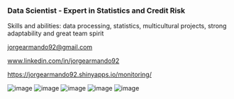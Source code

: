 ### Data Scientist - Expert in Statistics and Credit Risk
Skills and abilities: data processing, statistics, multicultural projects, strong adaptability and great team spirit

jorgearmando92@gmail.com

www.linkedin.com/in/jorgearmando92 											

https://jorgearmando92.shinyapps.io/monitoring/

![image](https://user-images.githubusercontent.com/70816900/133685885-9e331df7-4d93-4cea-837b-5666b33f817d.png)
![image](https://user-images.githubusercontent.com/70816900/133685905-75c54915-be3c-4ca4-9f7f-b476af89ddc3.png)
![image](https://user-images.githubusercontent.com/70816900/133686047-8a8f9175-0ce8-4f6e-94e6-decfd76a3b67.png)
![image](https://user-images.githubusercontent.com/70816900/133686103-5159aaca-cd60-4b40-9f69-e00af1cec8e2.png)
![image](https://user-images.githubusercontent.com/70816900/133686233-6edf6e5f-1fb5-447f-b20a-a4f30dbf879a.png)





<!--
**jorguzb/jorguzb** is a ✨ _special_ ✨ repository because its `README.md` (this file) appears on your GitHub profile.

Here are some ideas to get you started:

- 🔭 I’m currently working on ML
- 🌱 I’m currently learning 
- 👯 I’m looking to collaborate on ...
- 🤔 I’m looking for help with ...
- 💬 Ask me about ...
- 📫 How to reach me: ...
- 😄 Pronouns: ...
- ⚡ Fun fact: ...
-->

	
  
